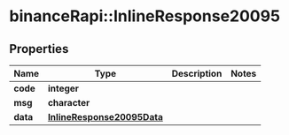 # binanceRapi::InlineResponse20095


## Properties
Name | Type | Description | Notes
------------ | ------------- | ------------- | -------------
**code** | **integer** |  | 
**msg** | **character** |  | 
**data** | [**InlineResponse20095Data**](inline_response_200_95_data.md) |  | 


